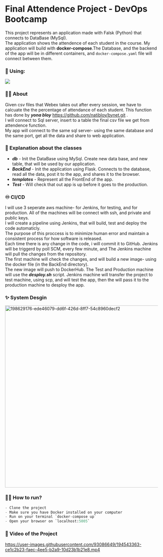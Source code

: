 # Final Attendence Project - DevOps Bootcamp



This project represents an application made with Falsk (Python) that connects to DataBase (MySql).  
The application shows the attendence of each student in the course.
My application will build with ****docker-compose****.The Database, and the backend of the app will be in different containers, and `docker-compose.yaml` file will connect between them.

### :1st_place_medal: Using: 

<span>
  <img src="https://skillicons.dev/icons?i=python,flask,mysql,github,git,linux,docker,jenkins,aws" />
</span>

### :bowing_woman: About
Given csv files that Webex takes out after every session, we have to calcuate the the percentage of attendance of each student.
This function has done by **_yona bloy_** https://github.com/natibloy/bynet.git .  
I will connect to Sql server, insert to a table the final csv file we get from attendence function.  
My app will connect to the same sql server- using the same database and the same port, get all the data and share to web application.


### :bookmark_tabs: Explanation about the classes   
- ***db***  - Init the DataBase using MySql. Create new data base, and new table, that will be used by our application.  
- ***BackEnd*** - Init the application using Flask. Connects to the database, read all the data, post it to the app, and shares it to the browser.   
- ***templates*** - Represent all the FrontEnd of the app.  
- ***Test*** - Will check that out app is up before it goes to the production. 

### :infinity: CI/CD  
I will use 3 seperate aws machine- for Jenkins, for testing, and for production.
All of the machines will be connect with ssh, and private and public keys.  
I will create a pipeline using Jenkins, that will build, test and deploy the code automaticly.    
The purpose of this proccess is to minimize human error and maintain a consistent process for how software is released.   
Each time there is any change in the code, i will commit it to GitHub. Jenkins will be triggerd by poll SCM, every few minute, and The Jenkins machine will pull the changes from the repository.    
The first machine will check the changes, and will build a new image- using the docker file (in the BackEnd directory).  
The new image will push to DockerHub.
The Test and Production machine will use the ***desploy.sh*** script.
Jenkins machine will transfer the project to test machine, using scp, and will test the app, then the will pass it to the production machine to desploy the app.      

### :sparkles: System Desgin   

<img width="600" alt="198629176-ede46079-dd6f-426d-8ff7-54c8960decf2" src="https://user-images.githubusercontent.com/93086649/198629554-efb7969c-3dbd-4ff3-aa89-851131717555.png">



### :running_woman: How to run?
```python
- Clone the project 
- Make sure you have Docker installed on your computer
- Run on your terminal `docker-compose up`
- Open your browser on `localhost:5005`
```

### :movie_camera: Video of the Project 




https://user-images.githubusercontent.com/93086649/194543363-ce1c2b23-faec-4ee5-b2a9-10d23b1b21e8.mp4




